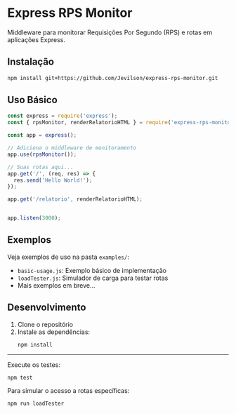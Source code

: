 # Express RPS Monitor

Middleware para monitorar Requisições Por Segundo (RPS) e rotas em aplicações Express.

## Instalação

```bash
npm install git+https://github.com/Jevilson/express-rps-monitor.git
```

## Uso Básico

```javascript
const express = require('express');
const { rpsMonitor, renderRelatorioHTML } = require('express-rps-monitor');

const app = express();

// Adiciona o middleware de monitoramento
app.use(rpsMonitor());

// Suas rotas aqui...
app.get('/', (req, res) => {
  res.send('Hello World!');
});

app.get('/relatorio', renderRelatorioHTML);


app.listen(3000);
```

## Exemplos

Veja exemplos de uso na pasta `examples/`:

- `basic-usage.js`: Exemplo básico de implementação
- `loadTester.js`: Simulador de carga para testar rotas
- Mais exemplos em breve...

## Desenvolvimento

1. Clone o repositório
2. Instale as dependências:
   ```bash
   npm install
   ```

-----------------

Execute os testes:
   ```bash
   npm test
   ```
Para simular o acesso a rotas específicas:
   ```bash
   npm run loadTester
   ```
